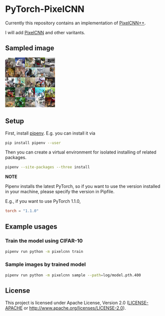 # PyTorch-PixelCNN
Currently this repository contains an implementation of [PixelCNN++](https://arxiv.org/abs/1606.05328).

I will add [PixelCNN](https://arxiv.org/abs/1606.05328) and other varitants.

## Sampled image
![Sampled image](./pictures/image.png)

## Setup
First, install [pipenv](https://pipenv.readthedocs.io/en/latest/).
E.g. you can install it via
``` bash
pip install pipenv --user
```

Then you can create a virtual environment for isolated installing of related packages.
```bash
pipenv --site-packages --three install
```

**NOTE**

Pipenv installs the latest PyTorch, so if you want to use the version installed in
your machine, please specify the version in Pipfile.

E.g., if you want to use PyTorch 1.1.0,
```toml
torch = "1.1.0"
```

## Example usages

### Train the model using CIFAR-10
```bash
pipenv run python -m pixelcnn train
```

### Sample images by trained model
```bash
pipenv run python -m pixelcnn sample --path=log/model.pth.400
```

## License
This project is licensed under Apache License, Version 2.0
([LICENSE-APACHE](LICENSE) or http://www.apache.org/licenses/LICENSE-2.0).
